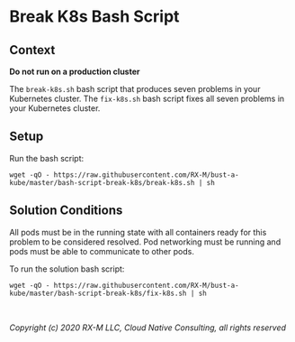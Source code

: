 # Break K8s Bash Script


## Context

**Do not run on a production cluster**

The `break-k8s.sh` bash script that produces seven problems in your Kubernetes cluster.
The `fix-k8s.sh` bash script fixes all seven problems in your Kubernetes cluster.

## Setup

Run the bash script:

```
wget -qO - https://raw.githubusercontent.com/RX-M/bust-a-kube/master/bash-script-break-k8s/break-k8s.sh | sh
```


## Solution Conditions

All pods must be in the running state with all containers ready for this problem to be considered resolved.
Pod networking must be running and pods must be able to communicate to other pods.

To run the solution bash script:

```
wget -qO - https://raw.githubusercontent.com/RX-M/bust-a-kube/master/bash-script-break-k8s/fix-k8s.sh | sh
```


<br>

_Copyright (c) 2020 RX-M LLC, Cloud Native Consulting, all rights reserved_

[RX-M LLC]: https://rx-m.io/rxm-cnc.svg "RX-M LLC"
